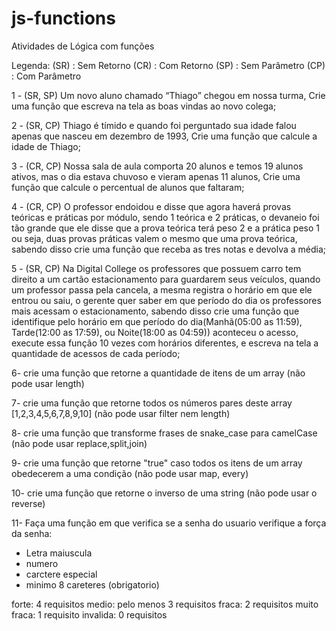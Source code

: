 # js-functions
Atividades de Lógica com funções

Legenda:
(SR) : Sem Retorno
(CR) : Com Retorno
(SP) : Sem Parâmetro
(CP) : Com Parâmetro

1 - (SR, SP) Um novo aluno chamado “Thiago” chegou em nossa turma, Crie uma função que escreva na tela as boas vindas ao novo colega;

2 - (SR, CP) Thiago é tímido e quando foi perguntado sua idade falou apenas que nasceu em dezembro de 1993, Crie uma função que calcule a idade de Thiago;

3 - (CR, CP) Nossa sala de aula comporta 20 alunos e temos 19 alunos ativos, mas o dia estava chuvoso e vieram apenas 11 alunos, Crie uma função que calcule o percentual de alunos que faltaram;

4 - (CR, CP) O professor endoidou e disse que agora haverá provas teóricas e práticas por módulo, sendo 1 teórica e 2 práticas, o devaneio foi tão grande que ele disse que a prova teórica terá peso 2  e a prática peso 1 ou seja, duas provas práticas valem o mesmo que uma prova teórica, sabendo disso crie uma função que receba as tres notas e devolva a média;

5 - (SR, CP) Na Digital College os professores que possuem carro tem direito a um cartão estacionamento para guardarem seus veículos, quando um professor passa pela cancela, a mesma registra o horário em que ele entrou ou saiu, o gerente quer saber em que período do dia os professores mais acessam o estacionamento, sabendo disso crie uma função que identifique pelo horário em que período do dia(Manhã(05:00 as 11:59), Tarde(12:00 as 17:59), ou Noite(18:00 as 04:59)) aconteceu o acesso, execute essa função 10 vezes com horários diferentes, e escreva na tela a quantidade de acessos de cada período;

6- crie uma função que retorne a quantidade de itens de um array (não pode usar length)

7- crie uma função que retorne todos os números pares deste array [1,2,3,4,5,6,7,8,9,10]
(não pode usar filter nem length)

8- crie uma função que transforme frases de snake_case para camelCase
(não pode usar replace,split,join)

9- crie uma função que retorne "true" caso todos os itens de um array obedecerem a uma condição (não pode usar map, every)

10- crie uma função que retorne o inverso de uma string (não pode usar o reverse)

11- Faça uma função em que verifica se a senha do usuario verifique a força da senha:
- Letra maiuscula
- numero
- carctere especial
- minimo 8 careteres (obrigatorio)

forte: 4 requisitos
medio: pelo menos 3 requisitos
fraca: 2 requisitos
muito fraca: 1 requisito
invalida: 0 requisitos
